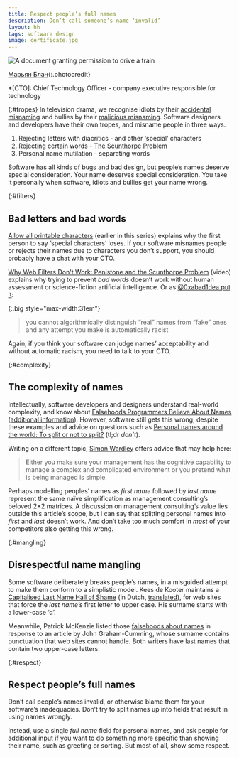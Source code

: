 ```yaml
---
title: Respect people’s full names
description: Don’t call someone’s name ‘invalid’
layout: hh
tags: software design
image: certificate.jpg
---
```


![A document granting permission to drive a train](certificate.jpg)

[Марьян Блан](https://unsplash.com/photos/yAGv0G6q7ec){:.photocredit}

*[CTO]: Chief Technology Officer - company executive responsible for technology

{:#tropes}
In television drama, we recognise idiots by their
[accidental misnaming](https://tvtropes.org/pmwiki/pmwiki.php/Main/AccidentalMisnaming)
and bullies by their
[malicious misnaming](https://tvtropes.org/pmwiki/pmwiki.php/Main/MaliciousMisnaming).
Software designers and developers have their own tropes, and misname people in three ways.

1. Rejecting letters with diacritics - and other ‘special’ characters 
2. Rejecting certain words - [The Scunthorpe Problem](https://en.wikipedia.org/wiki/Scunthorpe_problem)
3. Personal name mutilation - separating words

Software has all kinds of bugs and bad design, but people’s names deserve special consideration.
Your name deserves special consideration.
You take it personally when software, idiots and bullies get your name wrong.

{:#filters}
## Bad letters and bad words

[Allow all printable characters](allow-all-printable-characters) (earlier in this series)
explains why the first person to say ‘special characters’ loses.
If your software misnames people or rejects their names due to characters you don’t support, you should probably have a chat with your CTO.

[Why Web Filters Don't Work: Penistone and the Scunthorpe Problem](https://www.youtube.com/watch?v=CcZdwX4noCE) (video)
explains why trying to prevent _bad words_ doesn’t work without human assessment or science-fiction artificial intelligence.
Or as [@0xabad1dea put it](https://twitter.com/0xabad1dea/status/1358461414852222978):

{:.big style="max-width:31em"}
> you cannot algorithmically distinguish “real” names from “fake” ones and any attempt you make is automatically racist

Again, if you think your software can judge names’ acceptability and without automatic racism, you need to talk to your CTO.

{:#complexity}
## The complexity of names

Intellectually, software developers and designers understand real-world complexity, and know about
[Falsehoods Programmers Believe About Names](https://www.kalzumeus.com/2010/06/17/falsehoods-programmers-believe-about-names/)
([additional information](https://www.w3.org/International/wiki/Personal_names)).
However, software still gets this wrong, despite these examples and advice on questions such as 
[Personal names around the world: To split or not to split?](https://www.w3.org/International/questions/qa-personal-names#singlefield)
(tl;dr _don’t_).

Writing on a different topic,
[Simon Wardley](https://twitter.com/swardley/status/1357635553093693440)
offers advice that may help here:

> Either you make sure your management has the cognitive capability to manage a complex and complicated environment or you pretend what is being managed is simple.

Perhaps modelling peoples’ names as _first name_ followed by _last name_ represent the same naïve simplification as management consulting’s beloved 2×2 matrices.
A discussion on management consulting’s value lies outside this article’s scope, but I can say that splitting personal names into _first_ and _last_ doesn’t work.
And don’t take too much comfort in _most_ of your competitors also getting this wrong.

{:#mangling}
## Disrespectful name mangling

Some software deliberately breaks people’s names, in a misguided attempt to make them conform to a simplistic model.
Kees de Kooter maintains a
[Capitalised Last Name Hall of Shame](https://notestack.io/public/achternaam-moet-hoofdletter-hall-of-shame/f5f4302b-1c9e-4a1c-862d-9c4770350499)
(in Dutch, [translated](https://translate.google.com/translate?sl=nl&tl=en&u=https://notestack.io/public/achternaam-moet-hoofdletter-hall-of-shame/f5f4302b-1c9e-4a1c-862d-9c4770350499)),
for web sites that force the _last name’s_ first letter to upper case.
His surname starts with a lower-case ‘d’.

Meanwhile, Patrick McKenzie listed those 
[falsehoods about names](https://www.kalzumeus.com/2010/06/17/falsehoods-programmers-believe-about-names/)
in response to an article by John Graham-Cumming, whose surname contains punctuation that web sites cannot handle.
Both writers have last names that contain two upper-case letters.

{:#respect}
## Respect people’s full names

Don’t call people’s names invalid, or otherwise blame them for your software’s inadequacies.
Don’t try to split names up into fields that result in using names wrongly.

Instead, use a single _full name_ field for personal names, and ask people for additional input if you want to do something more specific than showing their name, such as greeting or sorting.
But most of all, show some respect.
